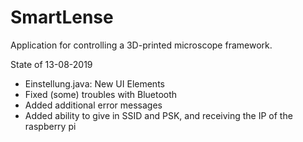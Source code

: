 # SmartLense
Application for controlling a 3D-printed microscope framework.

State of 13-08-2019

 - Einstellung.java: New UI Elements
 - Fixed (some) troubles with Bluetooth
 - Added additional error messages
 - Added ability to give in SSID and PSK, and receiving the IP of
   the raspberry pi

